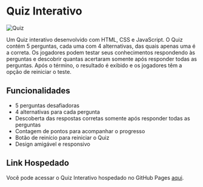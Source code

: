 # Quiz Interativo

![Quiz](https://github.com/eusoujao/Quiz-App/assets/105463980/15c96666-4d87-4170-aca6-e9ced11172a6)

Um Quiz interativo desenvolvido com HTML, CSS e JavaScript. O Quiz contém 5 perguntas, cada uma com 4 alternativas, das quais apenas uma é a correta. Os jogadores podem testar seus conhecimentos respondendo às perguntas e descobrir quantas acertaram somente após responder todas as perguntas. Após o término, o resultado é exibido e os jogadores têm a opção de reiniciar o teste.

## Funcionalidades

- 5 perguntas desafiadoras
- 4 alternativas para cada pergunta
- Descoberta das respostas corretas somente após responder todas as perguntas
- Contagem de pontos para acompanhar o progresso
- Botão de reinício para reiniciar o Quiz
- Design amigável e responsivo

## Link Hospedado

Você pode acessar o Quiz Interativo hospedado no GitHub Pages [aqui](https://eusoujao.github.io/Quiz-App/).
